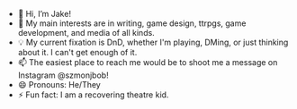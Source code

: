 - 👋 Hi, I’m Jake!
- 👀 My main interests are in writing, game design, ttrpgs, game development, and media of all kinds.
- 💡 My current fixation is DnD, whether I'm playing, DMing, or just thinking about it. I can't get enough of it.
- 📫 The easiest place to reach me would be to shoot me a message on Instagram @szmonjbob!
- 😄 Pronouns: He/They
- ⚡ Fun fact: I am a recovering theatre kid.

<!---
szmonjbob/szmonjbob is a ✨ special ✨ repository because its `README.md` (this file) appears on your GitHub profile.
You can click the Preview link to take a look at your changes.
--->

